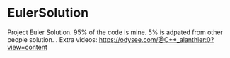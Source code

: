 # EulerSolution
Project Euler Solution.
95% of the code is mine.
5% is adpated from other people solution.
.
Extra videos: https://odysee.com/@C++_alanthier:0?view=content
